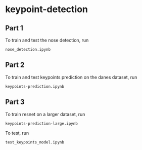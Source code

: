 # keypoint-detection

## Part 1
To train and test the nose detection, run 
```
nose_detection.ipynb
```

## Part 2
To train and test keypoints prediction on the danes dataset, run 
```
keypoints-prediction.ipynb
```
## Part 3
To train resnet on a larger dataset, run
```
keypoints-prediction-large.ipynb
```
To test, run 
```
test_keypoints_model.ipynb
```